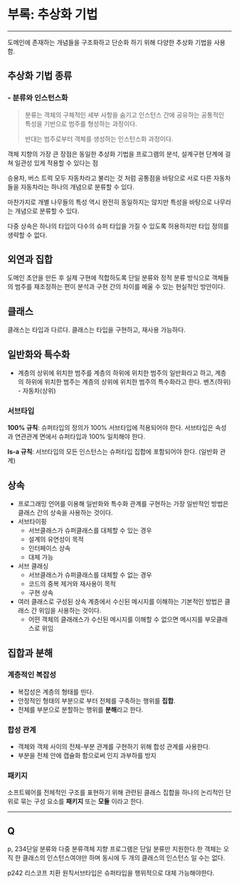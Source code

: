 # 부록: 추상화 기법

---

도메인에 존재하는 개념들을 구조화하고 단순화 하기 위해 다양한 추상화 기법을 사용함. 



## 추상화 기법 종류

### - 분류와 인스턴스화

> 분류는 객체의 구체적인 세부 사항을 숨기고 인스턴스 간에 공유하는 공통적인 특성을 기반으로 범주를 형성하는 과정이다.
>
> 반대는 범주로부터 객체를 생성하는 인스턴스화 과정이다. 



객체 지향의 가장 큰 장점은 동일한 추상화 기법을 프로그램의 분석, 설계구현 단계에 걸쳐 일관성 있게 적용할 수 있다는 점

승용차, 버스 트럭 모두 자동차라고 불리는 것 처럼 공통점을 바탕으로 서로 다른 자동차들을 자동차라는 하나의 개념으로 분류할 수 있다.

마찬가지로 개별 나무들의 특성 역시 완전히 동일하지는 않지만 특성을 바탕으로 나무라는 개념으로 분류할 수 있다.

다중 상속은 하나의 타입이 다수의 슈퍼 타입을 가질 수 있도록 허용하지만 타입 정의를 생략할 수 없다.

## 외연과 집합

도메인 초안을 만든 후 실제 구현에 적합하도록 단일 분류와 정적 분류 방식으로 객체들의 범주를 재조정하는 편이 분석과 구현 간의 차이를 메울 수 있는 현실적인 방안이다.

## 클래스

클래스는 타입과 다르다. 클래스는 타입을 구현하고, 재사용 가능하다.

## 일반화와 특수화

- 계층의 상위에 위치한 범주를 계층의 하위에 위치한 범주의 일반화라고 하고, 계층의 하위에 위치한 범주는 계층의 상위에 위치한 범주의 특수화라고 한다. 벤츠(하위) - 자동차(상위)

### 서브타입

**100% 규칙**: 슈퍼타입의 정의가 100% 서브타입에 적용되어야 한다. 서브타입은 속성과 연관관계 면에서 슈퍼타입과 100% 일치해야 한다.

**Is-a 규칙**: 서브타입의 모든 인스턴스는 슈퍼타입 집합에 포함되어야 한다. (일반화 관계)



## 상속

- 프로그래밍 언어를 이용해 일반화와 특수화 관계를 구현하는 가장 일반적인 방법은 클래스 간의 상속을 사용하는 것이다.
- 서브타이핑
  - 서브클래스가 슈퍼클래스를 대체할 수 있는 경우
  - 설계의 유연성이 목적
  - 인터페이스 상속
  - 대체 가능
- 서브 클래싱
  - 서브클래스가 슈퍼클래스를 대체할 수 없는 경우
  - 코드의 중복 제거와 재사용이 목적
  - 구현 상속
- 여러 클래스로 구성된 상속 계층에서 수신된 메시지를 이해하는 기본적인 방법은 클래스 간 위임을 사용하는 것이다.
  - 어떤 객체의 클래래스가 수신된 메시지를 이해할 수 없으면 메시지를 부모클래스로 위임

## 집합과 분해

### 계층적인 복잡성

- 복잡성은 계층의 형태를 띤다.
- 안정적인 형태의 부분으로 부터 전체를 구축하는 행위를 **집합**.
- 전체를 부분으로 분할하는 행위를 **분해**라고 한다.

### 합성 관계

- 객체와 객체 사이의 전체-부분 관계를 구현하기 위해 합성 관계를 사용한다.
- 부분을 전체 안에 캡슐화 함으로써 인지 과부하를 방지

### 패키지

소프트웨어를 전체적인 구조를 표현하기 위해 관련된 클래스 집합을 하나의 논리적인 단위로 묶는 구성 요소를 **패키지** 또는 **모듈** 이라고 한다.

---

## Q

p, 234단일 분류와 다중 분류객체 지향 프로그램은 단일 분류만 지원한다.한 객체는 오직 한 클래스의 인스턴스여야만 하며 동시에 두 개의 클래스의 인스턴스 일 수는 없다.

p242 리스코프 치환 원칙서브타입은 슈퍼타입을 행위적으로 대체 가능해야한다.

